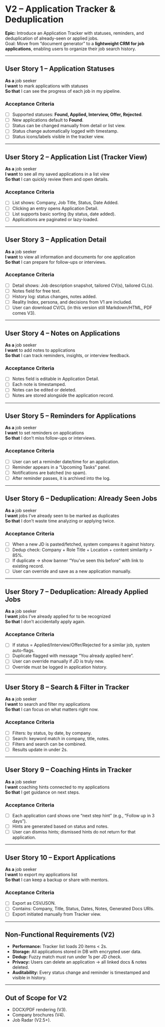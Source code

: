# V2 – Application Tracker & Deduplication

**Epic:** Introduce an Application Tracker with statuses, reminders, and deduplication of already-seen or applied jobs.  
Goal: Move from “document generator” to a **lightweight CRM for job applications**, enabling users to organize their job search history.

---

## User Story 1 – Application Statuses

**As a** job seeker  
**I want** to mark applications with statuses  
**So that** I can see the progress of each job in my pipeline.

### Acceptance Criteria

- [ ] Supported statuses: **Found, Applied, Interview, Offer, Rejected**.
- [ ] New applications default to **Found**.
- [ ] Status can be changed manually from detail or list view.
- [ ] Status change automatically logged with timestamp.
- [ ] Status icons/labels visible in the tracker view.

---

## User Story 2 – Application List (Tracker View)

**As a** job seeker  
**I want** to see all my saved applications in a list view  
**So that** I can quickly review them and open details.

### Acceptance Criteria

- [ ] List shows: Company, Job Title, Status, Date Added.
- [ ] Clicking an entry opens Application Detail.
- [ ] List supports basic sorting (by status, date added).
- [ ] Applications are paginated or lazy-loaded.

---

## User Story 3 – Application Detail

**As a** job seeker  
**I want** to view all information and documents for one application  
**So that** I can prepare for follow-ups or interviews.

### Acceptance Criteria

- [ ] Detail shows: Job description snapshot, tailored CV(s), tailored CL(s).
- [ ] Notes field for free text.
- [ ] History log: status changes, notes added.
- [ ] Reality Index, persona, and decisions from V1 are included.
- [ ] User can download CV/CL (in this version still Markdown/HTML, PDF comes V3).

---

## User Story 4 – Notes on Applications

**As a** job seeker  
**I want** to add notes to applications  
**So that** I can track reminders, insights, or interview feedback.

### Acceptance Criteria

- [ ] Notes field is editable in Application Detail.
- [ ] Each note is timestamped.
- [ ] Notes can be edited or deleted.
- [ ] Notes are stored alongside the application record.

---

## User Story 5 – Reminders for Applications

**As a** job seeker  
**I want** to set reminders on applications  
**So that** I don’t miss follow-ups or interviews.

### Acceptance Criteria

- [ ] User can set a reminder date/time for an application.
- [ ] Reminder appears in a “Upcoming Tasks” panel.
- [ ] Notifications are batched (no spam).
- [ ] After reminder passes, it is archived into the log.

---

## User Story 6 – Deduplication: Already Seen Jobs

**As a** job seeker  
**I want** jobs I’ve already seen to be marked as duplicates  
**So that** I don’t waste time analyzing or applying twice.

### Acceptance Criteria

- [ ] When a new JD is pasted/fetched, system compares it against history.
- [ ] Dedup check: Company + Role Title + Location + content similarity > 85%.
- [ ] If duplicate → show banner “You’ve seen this before” with link to existing record.
- [ ] User can override and save as a new application manually.

---

## User Story 7 – Deduplication: Already Applied Jobs

**As a** job seeker  
**I want** jobs I’ve already applied for to be recognized  
**So that** I don’t accidentally apply again.

### Acceptance Criteria

- [ ] If status = Applied/Interview/Offer/Rejected for a similar job, system auto-flags.
- [ ] Duplicate flagged with message “You already applied here”.
- [ ] User can override manually if JD is truly new.
- [ ] Override must be logged in application history.

---

## User Story 8 – Search & Filter in Tracker

**As a** job seeker  
**I want** to search and filter my applications  
**So that** I can focus on what matters right now.

### Acceptance Criteria

- [ ] Filters: by status, by date, by company.
- [ ] Search: keyword match in company, title, notes.
- [ ] Filters and search can be combined.
- [ ] Results update in under 2s.

---

## User Story 9 – Coaching Hints in Tracker

**As a** job seeker  
**I want** coaching hints connected to my applications  
**So that** I get guidance on next steps.

### Acceptance Criteria

- [ ] Each application card shows one “next step hint” (e.g., “Follow up in 3 days”).
- [ ] Hints are generated based on status and notes.
- [ ] User can dismiss hints; dismissed hints do not return for that application.

---

## User Story 10 – Export Applications

**As a** job seeker  
**I want** to export my applications list  
**So that** I can keep a backup or share with mentors.

### Acceptance Criteria

- [ ] Export as CSV/JSON.
- [ ] Contains: Company, Title, Status, Dates, Notes, Generated Docs URIs.
- [ ] Export initiated manually from Tracker view.

---

## Non-Functional Requirements (V2)

- **Performance:** Tracker list loads 20 items < 2s.
- **Storage:** All applications stored in DB with encrypted user data.
- **Dedup:** Fuzzy match must run under 1s per JD check.
- **Privacy:** Users can delete an application → all linked docs & notes deleted.
- **Auditability:** Every status change and reminder is timestamped and visible in history.

---

## Out of Scope for V2

- DOCX/PDF rendering (V3).
- Company brochures (V4).
- Job Radar (V2.5+).
